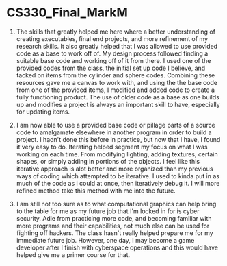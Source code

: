 # CS330_Final_MarkM
1. The skills that greatly helped me here where a better understanding of creating executables, final end projects, and more refinement of my research skills. It also greatly helped that I was allowed to use provided code as a base to work off of. My design process followed finding a suitable base code and working off of it from there. I used one of the provided codes from the class, the initial set up code I believe, and tacked on items from the cylinder and sphere codes. Combining these resources gave me a canvas to work with, and using the the base code from one of the provided items, I modified and added code to create a fully functioning product. The use of older code as a base as one builds up and modifies a project is always an important skill to have, especially for updating items.

2. I am now able to use a provided base code or pillage parts of a source code to amalgamate elsewhere in another program in order to build a project. I hadn't done this before in practice, but now that I have, I found it very easy to do. Iterating helped segment my focus on what I was working on each time. From modifying lighting, adding textures, certain shapes, or simply adding in portions of the objects. I feel like this iterative approach is alot better and more organized than my previous ways of coding which attempted to be iterative. I used to kinda put in as much of the code as i could at once, then iteratively debug it. I will more refined method take this method with me into the future.

3. I am still not too sure as to what computational graphics can help bring to the table for me as my future job that I'm locked in for is cyber security. Adie from practicing more code, and becoming familiar with more programs and their capabilities, not much else can be used for fighting off hackers. The class hasn't really helped prepare me for my immediate future job. However, one day, I may become a game developer after I finish with cyberspace operations and this would have helped give me a primer course for that.
